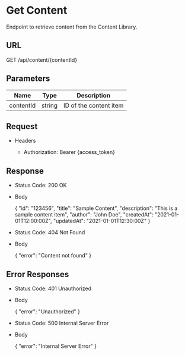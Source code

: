 
# Get Content

Endpoint to retrieve content from the Content Library.

## URL


GET /api/content/{contentId}


## Parameters

| Name      | Type   | Description           |
| --------- | ------ | --------------------- |
| contentId | string | ID of the content item |

## Request

- Headers

  - Authorization: Bearer {access_token}

## Response

- Status Code: 200 OK

- Body

  
  {
    "id": "123456",
    "title": "Sample Content",
    "description": "This is a sample content item",
    "author": "John Doe",
    "createdAt": "2021-01-01T12:00:00Z",
    "updatedAt": "2021-01-01T12:30:00Z"
  }
  

- Status Code: 404 Not Found

- Body

  
  {
    "error": "Content not found"
  }
  

## Error Responses

- Status Code: 401 Unauthorized

- Body

  
  {
    "error": "Unauthorized"
  }
  

- Status Code: 500 Internal Server Error

- Body

  
  {
    "error": "Internal Server Error"
  }
  
